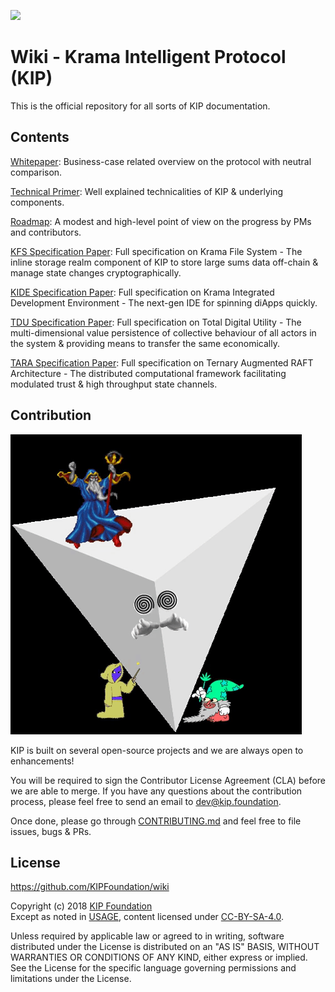 
<p><a style=algin:center" href="https://kip.foundation"><img src="./images/logo.png" /></a></p>

# Wiki - Krama Intelligent Protocol (KIP)
This is the official repository for all sorts of KIP documentation.

## Contents

[Whitepaper](/pages/white-paper/Whitepaper.md): Business-case related overview on the protocol with neutral comparison.

[Technical Primer](/pages/technical-primer/TechnicalPrimer.md): Well explained technicalities of KIP & underlying components.

[Roadmap](/pages/pm/Roadmap.md): A modest and high-level point of view on the progress by PMs and contributors.

[KFS Specification Paper](/pages/kfs/kfs-specs.md): Full specification on Krama File System - The inline storage realm component of KIP to store large sums data off-chain & manage state changes cryptographically.

[KIDE Specification Paper](/pages/kide/kide-specs.md): Full specification on Krama Integrated Development Environment - The next-gen IDE for spinning diApps quickly.

[TDU Specification Paper](/pages/tdu/tdu-specs.md): Full specification on Total Digital Utility - The multi-dimensional value persistence of collective behaviour of all actors in the system & providing means to transfer the same economically.

[TARA Specification Paper](/pages/tara/tara-specs.md): Full specification on Ternary Augmented RAFT Architecture - The distributed computational framework facilitating modulated trust & high throughput state channels.

## Contribution

![#Code4KIP](/images/Code4KIP.gif)

KIP is built on several open-source projects and we are always open to enhancements! 

You will be required to sign the Contributor License Agreement (CLA) before we are able to merge. If you have any questions about the contribution process, please feel free to send an email to [dev@kip.foundation](mailto:dev@kip.foundation).  

Once done, please go through [CONTRIBUTING.md](/CONTRIBUTING.md) and feel free to file issues, bugs & PRs.  

## License

https://github.com/KIPFoundation/wiki

Copyright (c) 2018 [KIP Foundation](http://kip.foundation)  
Except as noted in [USAGE](/USAGE.md), content licensed under [CC-BY-SA-4.0](/LICENSE).

Unless required by applicable law or agreed to in writing, software distributed under the License is distributed on an "AS IS" BASIS, WITHOUT WARRANTIES OR CONDITIONS OF ANY KIND, either express or implied. See the License for the specific language governing permissions and limitations under the License.